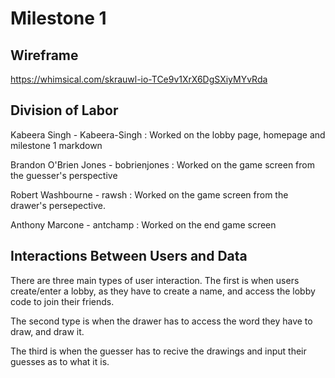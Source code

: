 # Milestone 1

## Wireframe

<https://whimsical.com/skrauwl-io-TCe9v1XrX6DgSXiyMYvRda>

## Division of Labor

Kabeera Singh - Kabeera-Singh : Worked on the lobby page, homepage and milestone 1 markdown

Brandon O'Brien Jones - bobrienjones : Worked on the game screen from the guesser's perspective

Robert Washbourne - rawsh : Worked on the game screen from the drawer's persepective.

Anthony Marcone - antchamp : Worked on the end game screen

## Interactions Between Users and Data

There are three main types of user interaction. The first is when users create/enter a lobby, as they have to create a name, and access the lobby code to join their friends.

The second type is when the drawer has to access the word they have to draw, and draw it.

The third is when the guesser has to recive the drawings and input their guesses as to what it is.
